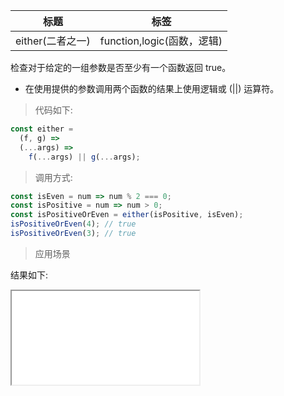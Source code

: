 | 标题             | 标签                       |
| ---------------- | -------------------------- |
| either(二者之一) | function,logic(函数，逻辑) |

检查对于给定的一组参数是否至少有一个函数返回 true。

- 在使用提供的参数调用两个函数的结果上使用逻辑或 (||) 运算符。

> 代码如下:

```js
const either =
  (f, g) =>
  (...args) =>
    f(...args) || g(...args);
```

> 调用方式:

```js
const isEven = num => num % 2 === 0;
const isPositive = num => num > 0;
const isPositiveOrEven = either(isPositive, isEven);
isPositiveOrEven(4); // true
isPositiveOrEven(3); // true
```

> 应用场景

<div class="code-editor" data-url="codes/javascript/html/isPositiveOrEven.html" data-language="html"></div>

结果如下:

<iframe src="codes/javascript/html/isPositiveOrEven.html"></iframe>
